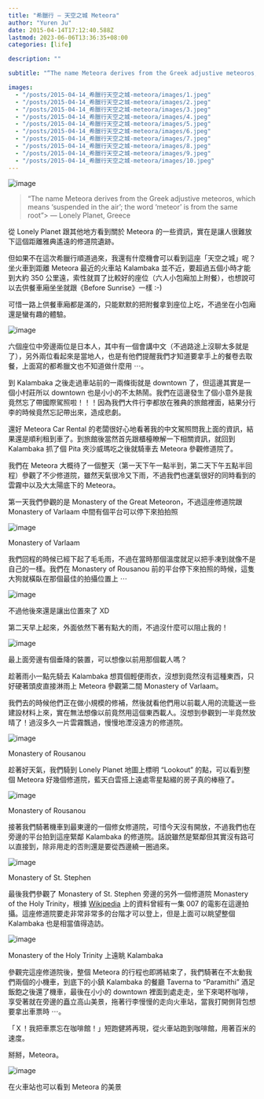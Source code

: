 ```yaml
---
title: "希臘行 — 天空之城 Meteora"
author: "Yuren Ju"
date: 2015-04-14T17:12:40.588Z
lastmod: 2023-06-06T13:36:35+08:00
categories: [life]

description: ""

subtitle: "“The name Meteora derives from the Greek adjustive meteoros, which means ‘suspended in the air’; the word ‘meteor’ is from the same root”"

images:
  - "/posts/2015-04-14_希臘行天空之城-meteora/images/1.jpeg"
  - "/posts/2015-04-14_希臘行天空之城-meteora/images/2.jpeg"
  - "/posts/2015-04-14_希臘行天空之城-meteora/images/3.jpeg"
  - "/posts/2015-04-14_希臘行天空之城-meteora/images/4.jpeg"
  - "/posts/2015-04-14_希臘行天空之城-meteora/images/5.jpeg"
  - "/posts/2015-04-14_希臘行天空之城-meteora/images/6.jpeg"
  - "/posts/2015-04-14_希臘行天空之城-meteora/images/7.jpeg"
  - "/posts/2015-04-14_希臘行天空之城-meteora/images/8.jpeg"
  - "/posts/2015-04-14_希臘行天空之城-meteora/images/9.jpeg"
  - "/posts/2015-04-14_希臘行天空之城-meteora/images/10.jpeg"
---
```


![image](/posts/2015-04-14_希臘行天空之城-meteora/images/1.jpeg#layoutTextWidth)

> “The name Meteora derives from the Greek adjustive meteoros, which means ‘suspended in the air’; the word ‘meteor’ is from the same root”> — Lonely Planet, Greece

從 Lonely Planet 跟其他地方看到關於 Meteora 的一些資訊，實在是讓人很難放下這個距離雅典遙遠的修道院遺跡。

但如果不在這次希臘行順道過來，我還有什麼機會可以看到這座「天空之城」呢？坐火車到距離 Meteora 最近的火車站 Kalambaka 並不近，要超過五個小時才能到大約 350 公里遠，索性就買了比較好的座位（六人小包廂加上附餐），也想說可以去供餐車廂坐坐就跟《Before Sunrise》一樣 :-)

可惜一路上供餐車廂都是滿的，只能默默的把附餐拿到座位上吃，不過坐在小包廂還是蠻有趣的體驗。

![image](/posts/2015-04-14_希臘行天空之城-meteora/images/2.jpeg#layoutTextWidth)

六個座位中旁邊兩位是日本人，其中有一個會講中文（不過路途上沒聊太多就是了），另外兩位看起來是當地人，也是有他們提醒我們才知道要拿手上的餐卷去取餐，上面寫的都希臘文也不知道做什麼用 ⋯。

到 Kalambaka 之後走過車站前的一兩條街就是 downtown 了，但這邊其實是一個小村莊所以 downtown 也是小小的不太熱鬧。我們在這邊發生了個小意外是我竟然忘了帶國際駕照啦！！！因為我們大件行李都放在雅典的旅館裡面，結果分行李的時候竟然忘記帶出來，造成悲劇。

還好 Meteora Car Rental 的老闆很好心地看著我的中文駕照問我上面的資訊，結果還是順利租到車了。到旅館後當然首先跟櫃檯瞭解一下相關資訊，就回到 Kalambaka 抓了個 Pita 夾沙威瑪吃之後就騎車去 Meteora 參觀修道院了。

我們在 Meteora 大概待了一個整天（第一天下午一點半到，第二天下午五點半回程）參觀了不少修道院，雖然天氣很冷又下雨，不過我們也運氣很好的同時看到的雲霧中以及大太陽底下的 Meteora。

第一天我們參觀的是 Monastery of the Great Meteoron，不過這座修道院跟 Monastery of Varlaam 中間有個平台可以停下來拍拍照

![image](/posts/2015-04-14_希臘行天空之城-meteora/images/3.jpeg#layoutTextWidth)

Monastery of Varlaam

我們回程的時候已經下起了毛毛雨，不過在當時那個溫度就足以把手凍到就像不是自己的一樣。我們在 Monastery of Rousanou 前的平台停下來拍照的時候，這隻大狗就橫臥在那個最佳的拍攝位置上 ⋯

![image](/posts/2015-04-14_希臘行天空之城-meteora/images/4.jpeg#layoutTextWidth)

不過他後來還是讓出位置來了 XD

第二天早上起來，外面依然下著有點大的雨，不過沒什麼可以阻止我的！

![image](/posts/2015-04-14_希臘行天空之城-meteora/images/5.jpeg#layoutTextWidth)

最上面旁邊有個垂降的裝置，可以想像以前用那個載人嗎？

趁著雨小一點先騎去 Kalambaka 想買個輕便雨衣，沒想到竟然沒有這種東西，只好硬著頭皮直接淋雨上 Meteora 參觀第二間 Monastery of Varlaam。

我們去的時候他們正在做小規模的修補，然後就看他們用以前載人用的流籠送一些建設材料上來，實在無法想像以前竟然用這個東西載人。沒想到參觀到一半竟然放晴了！過沒多久一片雲霧飄過，慢慢地湮沒遠方的修道院。

![image](/posts/2015-04-14_希臘行天空之城-meteora/images/6.jpeg#layoutTextWidth)

Monastery of Rousanou

趁著好天氣，我們騎到 Lonely Planet 地圖上標明 “Lookout” 的點，可以看到整個 Meteora 好幾個修道院，藍天白雲搭上遠處零星點綴的房子真的棒極了。

![image](/posts/2015-04-14_希臘行天空之城-meteora/images/7.jpeg#layoutTextWidth)

Monastery of Rousanou

接著我們騎著機車到最東邊的一個修女修道院，可惜今天沒有開放，不過我們也在旁邊的平台拍到這座緊鄰 Kalambaka 的修道院。話說雖然是緊鄰但其實沒有路可以直接到，除非用走的否則還是要從西邊繞一圈過來。

![image](/posts/2015-04-14_希臘行天空之城-meteora/images/8.jpeg#layoutTextWidth)

Monastery of St. Stephen

最後我們參觀了 Monastery of St. Stephen 旁邊的另外一個修道院 Monastery of the Holy Trinity，根據 [Wikipedia](http://zh.wikipedia.org/wiki/%E8%BF%88%E6%B3%B0%E5%A5%A5%E6%8B%89) 上的資料曾經有一集 007 的電影在這邊拍攝。這座修道院要走非常非常多的台階才可以登上，但是上面可以眺望整個 Kalambaka 也是相當值得造訪。

![image](/posts/2015-04-14_希臘行天空之城-meteora/images/9.jpeg#layoutTextWidth)

Monastery of the Holy Trinity 上遠眺 Kalambaka

參觀完這座修道院後，整個 Meteora 的行程也即將結束了，我們騎著在不太動我們兩個的小機車，到底下的小鎮 Kalambaka 的餐廳 Taverna to “Paramithi” 酒足飯飽之後還了機車，最後在小小的 downtown 裡面到處走走，坐下來喝杯咖啡，享受著就在旁邊的矗立高山美景，拖著行李慢慢的走向火車站，當我打開側背包想要拿出車票時 ⋯。

「Ｘ！我把車票忘在咖啡館！」短跑健將再現，從火車站跑到咖啡館，用著百米的速度。

掰掰，Meteora。

![image](/posts/2015-04-14_希臘行天空之城-meteora/images/10.jpeg#layoutTextWidth)

在火車站也可以看到 Meteora 的美景
